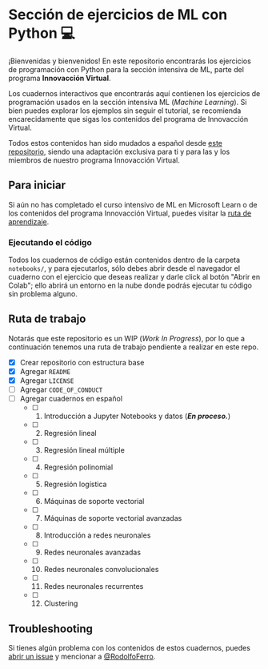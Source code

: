 # Sección de ejercicios de ML con Python 💻

¡Bienvenidas y bienvenidos! En este repositorio encontrarás los ejercicios de programación con Python para la sección intensiva de ML, parte del programa **Innovacción Virtual**.

Los cuadernos interactivos que encontrarás aquí contienen los ejercicios de programación usados en la sección intensiva ML (_Machine Learning_). Si bien puedes explorar los ejemplos sin seguir el tutorial, se recomienda encarecidamente que sigas los contenidos del programa de Innovacción Virtual.

Todos estos contenidos han sido mudados a español desde [este repositorio](https://github.com/MicrosoftDocs/ms-learn-ml-crash-course-python), siendo una adaptación exclusiva para ti y para las y los miembros de nuestro programa Innovacción Virtual.


## Para iniciar

Si aún no has completado el curso intensivo de ML en Microsoft Learn o de los contenidos del programa Innovacción Virtual, puedes visitar la [ruta de aprendizaje](https://docs.microsoft.com/learn/paths/ml-crash-course).

### Ejecutando el código

Todos los cuadernos de código están contenidos dentro de la carpeta `notebooks/`, y para ejecutarlos, sólo debes abrir desde el navegador el cuaderno con el ejercicio que deseas realizar y darle click al botón "Abrir en Colab"; ello abrirá un entorno en la nube donde podrás ejecutar tu código sin problema alguno.


## Ruta de trabajo

Notarás que este repositorio es un WIP (_Work In Progress_), por lo que a continuación tenemos una ruta de trabajo pendiente a realizar en este repo.

- [X] Crear repositorio con estructura base
- [X] Agregar `README`
- [X] Agregar `LICENSE`
- [ ] Agregar `CODE_OF_CONDUCT`
- [ ] Agregar cuadernos en español
   - [ ] 01. Introducción a Jupyter Notebooks y datos (**_En proceso._**)
   - [ ] 02. Regresión lineal 
   - [ ] 03. Regresión lineal múltiple
   - [ ] 04. Regresión polinomial
   - [ ] 05. Regresión logística
   - [ ] 06. Máquinas de soporte vectorial
   - [ ] 07. Máquinas de soporte vectorial avanzadas
   - [ ] 08. Introducción a redes neuronales
   - [ ] 09. Redes neuronales avanzadas
   - [ ] 10. Redes neuronales convolucionales
   - [ ] 11. Redes neuronales recurrentes
   - [ ] 12. Clustering


## Troubleshooting

Si tienes algún problema con los contenidos de estos cuadernos, puedes [abrir un issue](https://github.com/innovaccion-virtual/innovaccion-ml-curso-python/issues) y mencionar a [@RodolfoFerro](https://github.com/RodolfoFerro).
